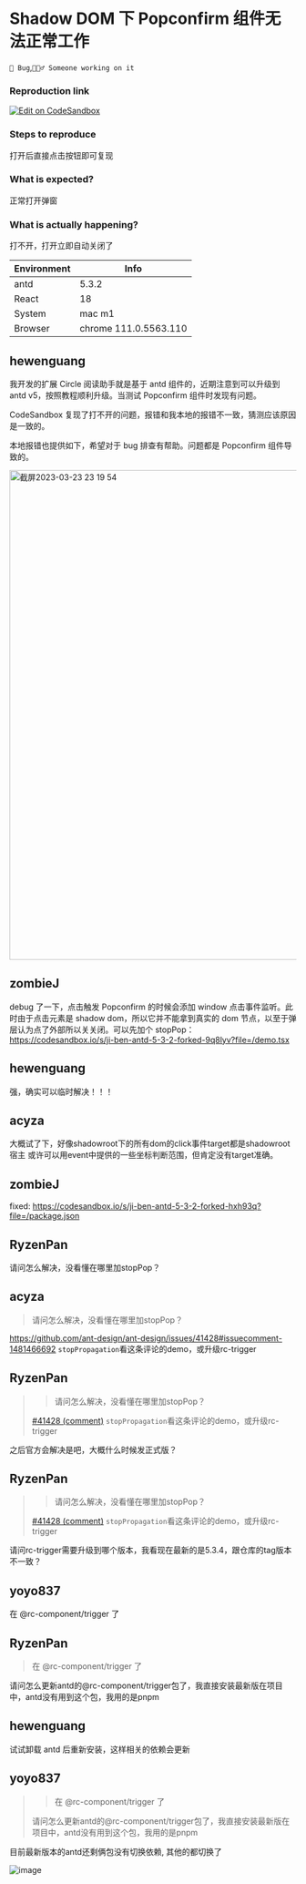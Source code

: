 # Shadow DOM 下 Popconfirm 组件无法正常工作

`🐛 Bug`,`👷🏻‍♂️ Someone working on it`

### Reproduction link

[![Edit on CodeSandbox](https://codesandbox.io/static/img/play-codesandbox.svg)](https://codesandbox.io/s/ji-ben-antd-5-3-2-forked-tjow71?file=/index.tsx)

### Steps to reproduce

打开后直接点击按钮即可复现

### What is expected?

正常打开弹窗

### What is actually happening?

打不开，打开立即自动关闭了

| Environment | Info                  |
| ----------- | --------------------- |
| antd        | 5.3.2                 |
| React       | 18                    |
| System      | mac m1                |
| Browser     | chrome 111.0.5563.110 |

<!-- generated by ant-design-issue-helper. DO NOT REMOVE -->

## hewenguang

我开发的扩展 Circle 阅读助手就是基于 antd 组件的，近期注意到可以升级到 antd v5，按照教程顺利升级。当测试 Popconfirm 组件时发现有问题。

CodeSandbox 复现了打不开的问题，报错和我本地的报错不一致，猜测应该原因是一致的。

本地报错也提供如下，希望对于 bug 排查有帮助。问题都是 Popconfirm 组件导致的。

<img width="860" alt="截屏2023-03-23 23 19 54" src="https://user-images.githubusercontent.com/38025280/227251377-6a4884e9-4c1a-463b-ab0c-b96762d155e7.png">

## zombieJ

debug 了一下，点击触发 Popconfirm 的时候会添加 window 点击事件监听。此时由于点击元素是 shadow dom，所以它并不能拿到真实的 dom 节点，以至于弹层认为点了外部所以关关闭。可以先加个 stopPop：
https://codesandbox.io/s/ji-ben-antd-5-3-2-forked-9q8lyv?file=/demo.tsx

## hewenguang

强，确实可以临时解决！！！

## acyza

大概试了下，好像shadowroot下的所有dom的click事件target都是shadowroot宿主
或许可以用event中提供的一些坐标判断范围，但肯定没有target准确。

## zombieJ

fixed: https://codesandbox.io/s/ji-ben-antd-5-3-2-forked-hxh93q?file=/package.json

## RyzenPan

请问怎么解决，没看懂在哪里加stopPop？

## acyza

> 请问怎么解决，没看懂在哪里加stopPop？

https://github.com/ant-design/ant-design/issues/41428#issuecomment-1481466692
`stopPropagation`看这条评论的demo，或升级rc-trigger

## RyzenPan

> > 请问怎么解决，没看懂在哪里加stopPop？
>
> [#41428 (comment)](https://github.com/ant-design/ant-design/issues/41428#issuecomment-1481466692) `stopPropagation`看这条评论的demo，或升级rc-trigger

之后官方会解决是吧，大概什么时候发正式版？

## RyzenPan

> > 请问怎么解决，没看懂在哪里加stopPop？
>
> [#41428 (comment)](https://github.com/ant-design/ant-design/issues/41428#issuecomment-1481466692) `stopPropagation`看这条评论的demo，或升级rc-trigger

请问rc-trigger需要升级到哪个版本，我看现在最新的是5.3.4，跟仓库的tag版本不一致？

## yoyo837

在 @rc-component/trigger 了

## RyzenPan

> 在 @rc-component/trigger 了

请问怎么更新antd的@rc-component/trigger包了，我直接安装最新版在项目中，antd没有用到这个包，我用的是pnpm

## hewenguang

试试卸载 antd 后重新安装，这样相关的依赖会更新

## yoyo837

> > 在 @rc-component/trigger 了
>
> 请问怎么更新antd的@rc-component/trigger包了，我直接安装最新版在项目中，antd没有用到这个包，我用的是pnpm

目前最新版本的antd还剩俩包没有切换依赖, 其他的都切换了

![image](https://user-images.githubusercontent.com/6134547/234515334-5f2504d6-255a-4e6e-a013-33fcd8bb7ff4.png)

